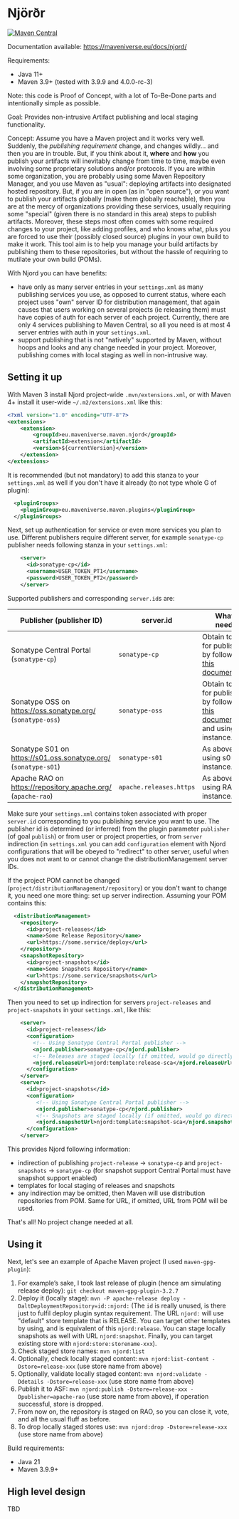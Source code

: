 # Njörðr

[![Maven Central](https://img.shields.io/maven-central/v/eu.maveniverse.maven.njord/extension.svg?label=Maven%20Central)](https://search.maven.org/artifact/eu.maveniverse.maven.njord/extension)

Documentation available: https://maveniverse.eu/docs/njord/

Requirements:
* Java 11+
* Maven 3.9+ (tested with 3.9.9 and 4.0.0-rc-3)

Note: this code is Proof of Concept, with a lot of To-Be-Done parts and intentionally simple as possible.

Goal: Provides non-intrusive Artifact publishing and local staging functionality.

Concept: Assume you have a Maven project and it works very well. Suddenly, the _publishing requirement_ change, and 
changes wildly... and then you are in trouble. But, if you think about it, **where** and **how** you publish your 
artifacts will inevitably change from time to time, maybe even involving some proprietary solutions and/or protocols.
If you are within some organization, you are probably using some Maven Repository Manager, and you use Maven as "usual":
deploying artifacts into designated hosted repository. But, if you are in open (as in "open source"), or you want to 
publish your artifacts globally (make them globally reachable), then you are at the mercy of organizations providing 
these services, usually requiring some "special" (given there is no standard in this area) steps to publish artifacts.
Moreover, these steps most often comes with some required changes to your project, like adding profiles, and who knows
what, plus you are forced to use their (possibly closed source) plugins in your own build to make it work.
This tool aim is to help you manage your build artifacts by publishing them to these repositories, but without the
hassle of requiring to mutilate your own build (POMs).

With Njord you can have benefits:
* have only as many server entries in your `settings.xml` as many publishing services you use, as opposed to current
  status, where each project uses "own" server ID for distribution management, that again causes that users working
  on several projects (ie releasing them) must have copies of auth for each server of each project. Currently, there
  are only 4 services publishing to Maven Central, so all you need is at most 4 server entries with auth in your `settings.xml`.
* support publishing that is not "natively" supported by Maven, without hoops and looks and any change needed in
  your project. Moreover, publishing comes with local staging as well in non-intrusive way.

## Setting it up

With Maven 3 install Njord project-wide `.mvn/extensions.xml`, or with Maven 4+ install it user-wide `~/.m2/extensions.xml` like this:
```xml
<?xml version="1.0" encoding="UTF-8"?>
<extensions>
    <extension>
        <groupId>eu.maveniverse.maven.njord</groupId>
        <artifactId>extension</artifactId>
        <version>${currentVersion}</version>
    </extension>
</extensions>
```

It is recommended (but not mandatory) to add this stanza to your `settings.xml` as well if you don't have it already 
(to not type whole G of plugin):
```xml
  <pluginGroups>
    <pluginGroup>eu.maveniverse.maven.plugins</pluginGroup>
  </pluginGroups>
```

Next, set up authentication for service or even more services you plan to use. Different publishers require different 
server, for example `sonatype-cp` publisher needs following stanza in your `settings.xml`:

```xml
    <server>
      <id>sonatype-cp</id>
      <username>USER_TOKEN_PT1</username>
      <password>USER_TOKEN_PT2</password>
    </server>
```

Supported publishers and corresponding `server.id`s are:

| Publisher (publisher ID)                                       | server.id               | What is needed                                                                                                                               |
|----------------------------------------------------------------|-------------------------|----------------------------------------------------------------------------------------------------------------------------------------------|
| Sonatype Central Portal (`sonatype-cp`)                        | `sonatype-cp`           | Obtain tokens for publishing by following [this documentation](https://central.sonatype.org/publish/generate-portal-token/).                 |
| Sonatype OSS on https://oss.sonatype.org/ (`sonatype-oss`)     | `sonatype-oss`          | Obtain tokens for publishing by following [this documentation](https://central.sonatype.org/publish/generate-token/) and using OSS instance. |
| Sonatype S01 on https://s01.oss.sonatype.org/ (`sonatype-s01`) | `sonatype-s01`          | As above but using s01 instance.                                                                                                             |
| Apache RAO on https://repository.apache.org/ (`apache-rao`)    | `apache.releases.https` | As above but using RAO instance.                                                                                                             |

Make sure your `settings.xml` contains token associated with proper `server.id` corresponding to you publishing service you want to use.
The publisher id is determined (or inferred) from the plugin parameter `publisher` (of goal `publish`) or from user
or project properties, or from `server` indirection (in `settings.xml` you can add `configuration` element with Njord
configurations that will be obeyed to "redirect" to other server, useful when you does not want to or cannot change
the distributionManagement server IDs.

If the project POM cannot be changed (`project/distributionManagement/repository`) or you don't want to change it, 
you need one more thing: set up server indirection. Assuming your POM contains this:

```xml
  <distributionManagement>
    <repository>
      <id>project-releases</id>
      <name>Some Release Repository</name>
      <url>https://some.service/deploy</url>
    </repository>
    <snapshotRepository>
      <id>project-snapshots</id>
      <name>Some Snapshots Repository</name>
      <url>https://some.service/snapshots</url>
    </snapshotRepository>
  </distributionManagement>
```

Then you need to set up indirection for servers `project-releases` and `project-snapshots` in your `settings.xml`, like this:

```xml
    <server>
      <id>project-releases</id>
      <configuration>
        <!-- Using Sonatype Central Portal publisher -->
        <njord.publisher>sonatype-cp</njord.publisher>
        <!-- Releases are staged locally (if omitted, would go directly to URL as per POM) -->
        <njord.releaseUrl>njord:template:release-sca</njord.releaseUrl>
      </configuration>
    </server>
    <server>
      <id>project-snapshots</id>
      <configuration>
         <!-- Using Sonatype Central Portal publisher -->
         <njord.publisher>sonatype-cp</njord.publisher>
         <!-- Snapshots are staged locally (if omitted, would go directly to URL as per POM) -->
         <njord.snapshotUrl>njord:template:snapshot-sca</njord.snapshotUrl>
      </configuration>
    </server>
```

This provides Njord following information:
* indirection of publishing `project-release` -> `sonatype-cp` and `project-snapshots` -> `sonatype-cp` (for snapshot support Central Portal must have snapshot support enabled)
* templates for local staging of releases and snapshots
* any indirection may be omitted, then Maven will use distribution repositories from POM. Same for URL, if omitted, URL from POM will be used.

That's all! No project change needed at all. 

## Using it

Next, let's see an example of Apache Maven project (I used `maven-gpg-plugin`):

1. For example’s sake, I took last release of plugin (hence am simulating release deploy): `git checkout maven-gpg-plugin-3.2.7`
2. Deploy it (locally stage): `mvn -P apache-release deploy -DaltDeploymentRepository=id::njord:` (The `id` is really unused, is there just to fulfil deploy plugin syntax requirement. The URL `njord:` will use "default" store template that is RELEASE. You can target other templates by using, and is equivalent of this `njord:release`. You can stage locally snapshots as well with URL `njord:snapshot`. Finally, you can target existing store with `njord:store:storename-xxx`).
3. Check staged store names: `mvn njord:list`
4. Optionally, check locally staged content: `mvn njord:list-content -Dstore=release-xxx` (use store name from above)
5. Optionally, validate locally staged content: `mvn njord:validate -Ddetails -Dstore=release-xxx` (use store name from above)
6. Publish it to ASF: `mvn njord:publish -Dstore=release-xxx -Dpublisher=apache-rao` (use store name from above), if operation successful, store is dropped.
7. From now on, the repository is staged on RAO, so you can close it, vote, and all the usual fluff as before.
8. To drop locally staged stores use: `mvn njord:drop -Dstore=release-xxx` (use store name from above)

Build requirements:
* Java 21
* Maven 3.9.9+

## High level design

TBD
